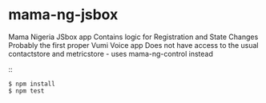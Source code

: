# mama-ng-jsbox

Mama Nigeria JSbox app
Contains logic for Registration and State Changes
Probably the first proper Vumi Voice app
Does not have access to the usual contactstore and metricstore - uses mama-ng-control instead

::

    $ npm install
    $ npm test
